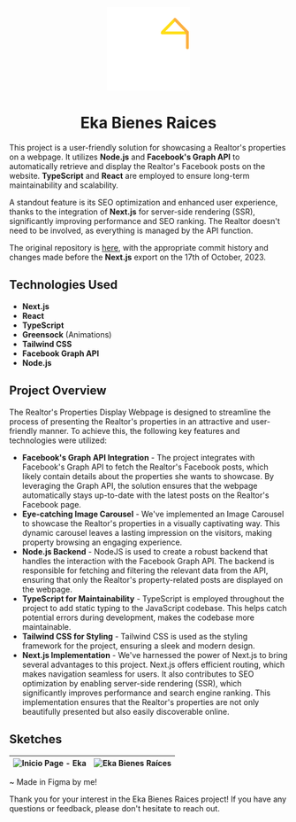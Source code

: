 <p align="center">
  <img width="150" height="150" src="public/eka-logo-single-white.png" alt="Logo">
</p>

<h1 align="center"><b>Eka Bienes Raices</b></h1>

This project is a user-friendly solution for showcasing a Realtor's properties on a webpage. It utilizes <b>Node.js</b> and <b>Facebook's Graph API</b> to automatically retrieve and display the Realtor's Facebook posts on the website. <b>TypeScript</b> and <b>React</b> are employed to ensure long-term maintainability and scalability.

A standout feature is its SEO optimization and enhanced user experience, thanks to the integration of <b>Next.js</b> for server-side rendering (SSR), significantly improving performance and SEO ranking. The Realtor doesn't need to be involved, as everything is managed by the API function.

The original repository is <a href="https://github.com/fred-gutierrez/eka-facebook-api">here</a>, with the appropriate commit history and changes made before the <b>Next.js</b> export on the 17th of October, 2023.

## Technologies Used</h2>
- **Next.js**
- **React**
- **TypeScript**
- **Greensock** (Animations)
- **Tailwind CSS**
- **Facebook Graph API**
- **Node.js**

## Project Overview
<p>The Realtor's Properties Display Webpage is designed to streamline the process of presenting the Realtor's properties in an attractive and user-friendly manner. To achieve this, the following key features and technologies were utilized:

- **Facebook's Graph API Integration** - The project integrates with Facebook's Graph API to fetch the Realtor's Facebook posts, which likely contain details about the properties she wants to showcase. By leveraging the Graph API, the solution ensures that the webpage automatically stays up-to-date with the latest posts on the Realtor's Facebook page.
- **Eye-catching Image Carousel** - We've implemented an Image Carousel to showcase the Realtor's properties in a visually captivating way. This dynamic carousel leaves a lasting impression on the visitors, making property browsing an engaging experience.
- **Node.js Backend** - NodeJS is used to create a robust backend that handles the interaction with the Facebook Graph API. The backend is responsible for fetching and filtering the relevant data from the API, ensuring that only the Realtor's property-related posts are displayed on the webpage.
- **TypeScript for Maintainability** - TypeScript is employed throughout the project to add static typing to the JavaScript codebase. This helps catch potential errors during development, makes the codebase more maintainable.
- **Tailwind CSS for Styling** - Tailwind CSS is used as the styling framework for the project, ensuring a sleek and modern design.
- **Next.js Implementation** - We've harnessed the power of Next.js to bring several advantages to this project. Next.js offers efficient routing, which makes navigation seamless for users. It also contributes to SEO optimization by enabling server-side rendering (SSR), which significantly improves performance and search engine ranking. This implementation ensures that the Realtor's properties are not only beautifully presented but also easily discoverable online.

## Sketches

| ![Inicio Page - Eka](https://github.com/fred-gutierrez/Eka-Facebook-API/assets/81400463/fb16307c-eac9-4d86-a518-8e3be5b2ede5)  |    ![Eka Bienes Raíces](https://github.com/fred-gutierrez/Eka-Facebook-API/assets/81400463/b241e4c1-5f26-4f02-9c0c-a1e50037593b) |
|---|---|

~ Made in Figma by me!

Thank you for your interest in the Eka Bienes Raices project! If you have any questions or feedback, please don't hesitate to reach out.
